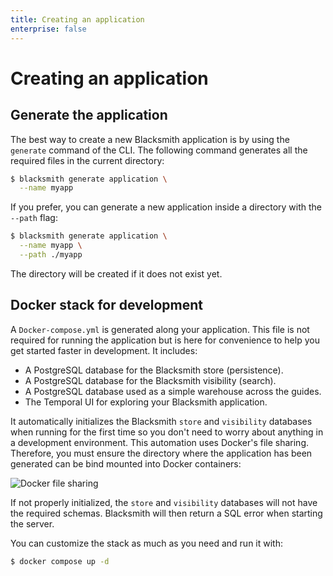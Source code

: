 ```yaml
---
title: Creating an application
enterprise: false
---
```


# Creating an application

## Generate the application

The best way to create a new Blacksmith application is by using the `generate`
command of the CLI. The following command generates all the required files in the
current directory:
```bash
$ blacksmith generate application \
  --name myapp
```

If you prefer, you can generate a new application inside a directory with the
`--path` flag:
```bash
$ blacksmith generate application \
  --name myapp \
  --path ./myapp
```

The directory will be created if it does not exist yet.

## Docker stack for development

A `Docker-compose.yml` is generated along your application. This file is not
required for running the application but is here for convenience to help you get
started faster in development. It includes:
- A PostgreSQL database for the Blacksmith store (persistence).
- A PostgreSQL database for the Blacksmith visibility (search).
- A PostgreSQL database used as a simple warehouse across the guides.
- The Temporal UI for exploring your Blacksmith application.

It automatically initializes the Blacksmith `store` and `visibility` databases
when running for the first time so you don't need to worry about anything in a
development environment. This automation uses Docker's file sharing. Therefore,
you must  ensure the directory where the application has been generated can be
bind mounted into Docker containers:

![Docker file sharing](/images/blacksmith/docker-sharing.png)

If not properly initialized, the `store` and `visibility` databases will not have
the required schemas. Blacksmith will then return a SQL error when starting the
server.

You can customize the stack as much as you need and run it with:
```bash
$ docker compose up -d
```
